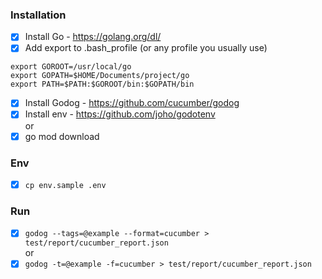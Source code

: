 ### Installation
- [x] Install Go - https://golang.org/dl/
- [x] Add export to .bash_profile (or any profile you usually use)
```
export GOROOT=/usr/local/go
export GOPATH=$HOME/Documents/project/go
export PATH=$PATH:$GOROOT/bin:$GOPATH/bin
```
- [x] Install Godog - https://github.com/cucumber/godog
- [x] Install env - https://github.com/joho/godotenv</br>
or
- [x] go mod download

### Env
- [x] `cp env.sample .env`

### Run
- [x] `godog --tags=@example --format=cucumber > test/report/cucumber_report.json`</br>
or
- [x] `godog -t=@example -f=cucumber > test/report/cucumber_report.json`
